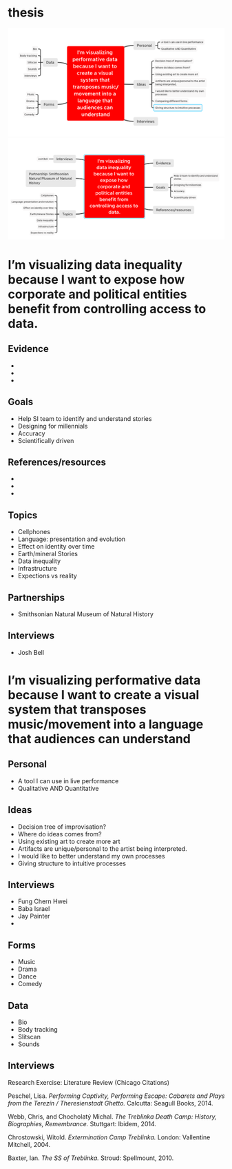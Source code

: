 # thesis
![Image of thesis01](https://github.com/daggus/thesis/blob/master/Thesis01.png)
![Image of thesis02](https://github.com/daggus/thesis/blob/master/Thesis02.png)


# I’m visualizing data inequality because I want to expose how corporate and political entities benefit from controlling access to data.

## Evidence
*
*
*

## Goals
* Help SI team to identify and understand stories
* Designing for millennials
* Accuracy
* Scientifically driven

## References/resources
* 
* 
* 

## Topics

* Cellphones
* Language: presentation and evolution
* Effect on identity over time
* Earth/mineral Stories
* Data inequality
* Infrastructure
* Expections vs reality

## Partnerships
* Smithsonian Natural Museum of Natural History

## Interviews
* Josh Bell


# I’m visualizing performative data because I want to create a visual system that transposes music/movement into a language that audiences can understand

## Personal
* A tool I can use in live performance
* Qualitative AND Quantitative

## Ideas
* Decision tree of improvisation?
* Where do ideas comes from?
* Using existing art to create more art
* Artifacts are unique/personal to the artist being interpreted.
* I would like to better understand my own processes
* Giving structure to intuitive processes

## Interviews
* Fung Chern Hwei
* Baba Israel
* Jay Painter
* 

## Forms
* Music
* Drama
* Dance
* Comedy

## Data
* Bio
* Body tracking
* Slitscan
* Sounds

## Interviews

Research Exercise: Literature Review (Chicago Citations)

Peschel, Lisa. *Performing Captivity, Performing Escape: Cabarets and Plays from the Terezín / Theresienstadt Ghetto.* Calcutta: Seagull Books, 2014. 

Webb, Chris, and Chocholatý Michal. *The Treblinka Death Camp: History, Biographies, Remembrance.* Stuttgart: Ibidem, 2014.

Chrostowski, Witold. *Extermination Camp Treblinka.* London: Vallentine Mitchell, 2004.

Baxter, Ian. *The SS of Treblinka.* Stroud: Spellmount, 2010.
